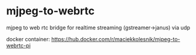 # mjpeg-to-webrtc
mjpeg to web rtc bridge for realtime streaming (gstreamer->janus) via udp


docker container: https://hub.docker.com/r/maciekkolesnik/mjpeg-to-webrtc-pi
